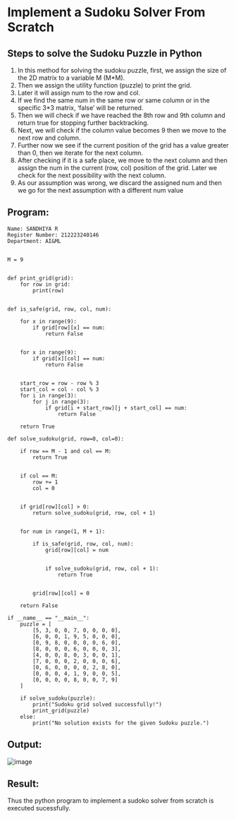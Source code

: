 # Implement a Sudoku Solver From Scratch
## Steps to solve the Sudoku Puzzle in Python
<ol>
  <li>In this method for solving the sudoku puzzle, first, we assign the size of the 2D matrix to a variable M (M*M).</li>
 <li>Then we assign the utility function (puzzle) to print the grid.</li>
<li>Later it will assign num to the row and col.</li>
<li>If we find the same num in the same row or same column or in the specific 3*3 matrix, ‘false’ will be returned.</li>
<li>Then we will check if we have reached the 8th row and 9th column and return true for stopping further backtracking.</li>
<li>Next, we will check if the column value becomes 9 then we move to the next row and column.</li>
<li>Further now we see if the current position of the grid has a value greater than 0, then we iterate for the next column.</li>
<li>After checking if it is a safe place, we move to the next column and then assign the num in the current (row, col) position of the grid. Later we check for the next possibility with the next column.</li>
<li>As our assumption was wrong, we discard the assigned num and then we go for the next assumption with a different num value</li>
</ol>

## Program:
```
Name: SANDHIYA R
Register Number: 212223240146
Department: AI&ML
```
```

M = 9


def print_grid(grid):
    for row in grid:
        print(row)


def is_safe(grid, row, col, num):
    
    for x in range(9):
        if grid[row][x] == num:
            return False

    
    for x in range(9):
        if grid[x][col] == num:
            return False

    
    start_row = row - row % 3
    start_col = col - col % 3
    for i in range(3):
        for j in range(3):
            if grid[i + start_row][j + start_col] == num:
                return False

    return True

def solve_sudoku(grid, row=0, col=0):
    
    if row == M - 1 and col == M:
        return True

    
    if col == M:
        row += 1
        col = 0


    if grid[row][col] > 0:
        return solve_sudoku(grid, row, col + 1)

    
    for num in range(1, M + 1):
        
        if is_safe(grid, row, col, num):
            grid[row][col] = num

            
            if solve_sudoku(grid, row, col + 1):
                return True

        
        grid[row][col] = 0

    return False

if __name__ == "__main__":
    puzzle = [
        [5, 3, 0, 0, 7, 0, 0, 0, 0],
        [6, 0, 0, 1, 9, 5, 0, 0, 0],
        [0, 9, 8, 0, 0, 0, 0, 6, 0],
        [8, 0, 0, 0, 6, 0, 0, 0, 3],
        [4, 0, 0, 8, 0, 3, 0, 0, 1],
        [7, 0, 0, 0, 2, 0, 0, 0, 6],
        [0, 6, 0, 0, 0, 0, 2, 8, 0],
        [0, 0, 0, 4, 1, 9, 0, 0, 5],
        [0, 0, 0, 0, 8, 0, 0, 7, 9]
    ]

    if solve_sudoku(puzzle):
        print("Sudoku grid solved successfully!")
        print_grid(puzzle)
    else:
        print("No solution exists for the given Sudoku puzzle.")
```

## Output:

![image](https://github.com/user-attachments/assets/e18ffc40-9ab3-49aa-b200-19584cb1ac3e)

## Result:
Thus the python program to implement a sudoko solver from scratch is executed sucessfully.
